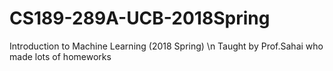 # CS189-289A-UCB-2018Spring
Introduction to Machine Learning (2018 Spring) \n
Taught by Prof.Sahai who made lots of homeworks
